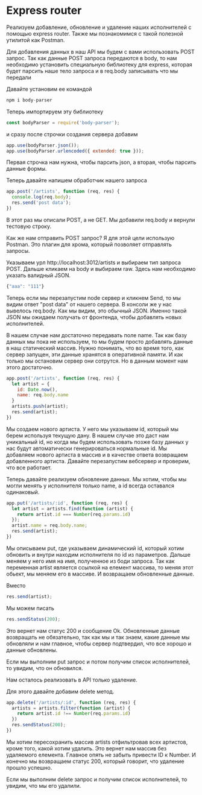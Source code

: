 # Express router

Реализуем добавление, обновление и удаление наших исполнителей с помощью express router. Также мы познакомимся с такой полезной утилитой как Postman.

Для добавления данных в наш API мы будем с вами использовать POST запрос. Так как данные POST запроса передаются в body, то нам необходимо установить специальную библиотеку для express, которая будет парсить наше тело запроса и в req.body записывать что мы передали

Давайте установим ее командой

```javascript
npm i body-parser
```
Теперь импортируем эту библиотеку

```javascript
const bodyParser = require('body-parser');
```
и сразу после строчки создания сервера добавим

```javascript
app.use(bodyParser.json());
app.use(bodyParser.urlencoded({ extended: true }));
```
Первая строчка нам нужна, чтобы парсить json, а вторая, чтобы парсить данные формы.

Теперь давайте напишем обработчик нашего запроса

```javascript
app.post('/artists', function (req, res) {
  console.log(req.body);
  res.send('post data');
})
```
В этот раз мы описали POST, а не GET. Мы добавили req.body и вернули тестовую строку.

Как же нам отправить POST запрос? Я для этой цели использую Postman. Это плагин для хрома, который позволяет отправлять запросы.

Указываем урл http://localhost:3012/artists и выбираем тип запроса POST. Дальше кликаем на body и выбираем raw. Здесь нам необходимо указать валидный JSON.

```javascript
{"aaa": "111"}
```
Теперь если мы перезапустим node сервер и кликнем Send, то мы видим ответ "post data" от нашего сервера. В консоли же у нас вывелось req.body. Как мы видим, это обычный JSON. Именно такой JSON мы ожидаем получать от фронтенда, чтобы добавлять новых исполнителей.

В нашем случае нам достаточно передавать поле name. Так как базу данных мы пока не используем, то мы будем просто добавлять данные в наш статический массив. Нужно понимать, что во время того, как сервер запущен, эти данные хранятся в оперативной памяти. И как только мы остановим сервер они сотрутся. Но в данным момент нам этого достаточно.

```javascript
app.post('/artists', function (req, res) {
  let artist = {
    id: Date.now(),
    name: req.body.name
  }
  artists.push(artist);
  res.send(artist);
})
```

Мы создаем нового артиста. У него мы указываем id, который мы берем используя текущую дану. В нашем случае это даст нам уникальный id, но когда мы будем использовать позже базу данных у нас будут автоматически генерироваться нормальные id. Мы добавляем нового артиста в массив и в качестве ответа возвращаем добавленного артиста. Давайте перезапустим вебсервер и проверим, что все работает.

Теперь давайте реализуем обновление данных. Мы хотим, чтобы мы могли менять у исполнителя только name, а id всегда оставался одинаковый.

```javascript
app.put('/artists/:id', function (req, res) {
  let artist = artists.find(function (artist) {
    return artist.id === Number(req.params.id)
  });
  artist.name = req.body.name;
  res.send(artist);
})
```

Мы описываем put, где указываем динамический id, который хотим обновить и внутри находим исполнителя по id из параметров. Дальше меняем у него имя на имя, полученное из боди запроса. Так как переменная artist является ссылкой на елемент массива, то меняя этот обьект, мы меняем его в массиве. И возвращаем обновленные данные.

Вместо

```javascript
res.send(artist);
```
Мы можем писать

```javascript
res.sendStatus(200);
```
Это вернет нам статус 200 и сообщение Ok. Обновленные данные возвращать не обязательно, так как мы и так знаем, какие данные мы обновляли и нам главное, чтобы сервер подтвердил, что все хорошо и данные обновлены.

Если мы выполним put запрос и потом получим список исполнителей, то увидим, что он обновился.

Нам осталось реализовать в API только удаление.

Для этого давайте добавим delete метод.

```javascript
app.delete('/artists/:id', function (req, res) {
  artists = artists.filter(function (artist) {
    return artist.id !== Number(req.params.id)
  })
  res.sendStatus(200);
})
```

Мы хотим пересохранить массив artists отфильтровав всех артистов, кроме того, какой хотим удалить. Это вернет нам массив без удаляемого елемента. Главное опять не забыть привести ID к Number. И конечно мы возвращаем статус 200, который говорит, что удаление прошло успешно.

Если мы выполним delete запрос и получим список исполнителей, то увидим, что мы его удалили.

